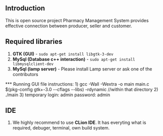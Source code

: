 ## Introduction
This is open source project Pharmacy Management System provides effective connection between producer, seller and customer.

## Required libraries
1. **GTK (GUI)** - `sudo apt-get install libgtk-3-dev`
1. **MySql (Database c++ interaction)** - `sudo apt-get install libmysqlclient-dev`
1. **MySql (lamp server)** - Please install Lamp server or ask one of the contributors

*** Running GUI file instructions:
          1) gcc  -Wall -Wextra -o main main.c $(pkg-config gtk+-3.0 --cflags --libs) -rdynamic //within that directory
          2) ./main
          3) temporary login: admin
                       password: admin




## IDE
1. We highly recommend to use **CLion IDE**. It has everyting what is required, debuger, terminal, own build system.
